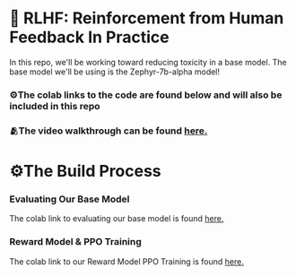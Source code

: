# 🤖 RLHF: Reinforcement from Human Feedback In Practice

In this repo, we'll be working toward reducing toxicity in a base model. The base model we'll be using is the Zephyr-7b-alpha model! 

### ⚙️The colab links to the code are found below and will also be included in this repo 

### 🫂The video walkthrough can be found [here.](https://www.loom.com/share/02c765ae53b143b1a4b5fb0f3699aa69?sid=21f448d3-4775-47af-90ca-5ab05a29d37f)

# ⚙️The Build Process

### Evaluating Our Base Model
The colab link to evaluating our base model is found [here.](https://colab.research.google.com/drive/1xkuO1jO9qZBdHsvGbRccqSpX_YN8qVCk?usp=sharing)

### Reward Model & PPO Training
The colab link to our Reward Model PPO Training is found [here.](https://colab.research.google.com/drive/1TMiJHfeLiwvt2ET33NeaPJgJpAtOXcL1?usp=sharing)

